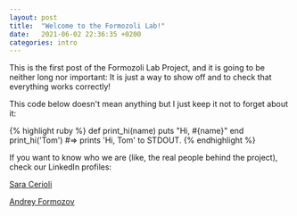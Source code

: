 ```yaml
---
layout: post
title:  "Welcome to the Formozoli Lab!"
date:   2021-06-02 22:36:35 +0200
categories: intro
---
```

This is the first post of the Formozoli Lab Project, and it is going to be neither long nor important: It is just a way to show off and to check that everything works correctly!

This code below doesn't mean anything but I just keep it not to forget about it:

{% highlight ruby %}
def print_hi(name)
  puts "Hi, #{name}"
end
print_hi('Tom')
#=> prints 'Hi, Tom' to STDOUT.
{% endhighlight %}

If you want to know who we are (like, the real people behind the project), check our LinkedIn profiles:

[Sara Cerioli](https://www.facebook.com/sara.cerioli/) 

[Andrey Formozov](www.linkedin.com/in/andrey-formozov-a9ab28156)

